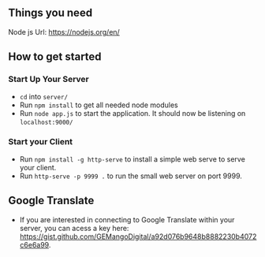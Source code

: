 ## Things you need

Node js
Url: https://nodejs.org/en/

## How to get started
### Start Up Your Server
* `cd` into `server/`
* Run `npm install` to get all needed node modules
* Run `node app.js` to start the application. It should now be listening on `localhost:9000/`

### Start your Client
* Run `npm install -g http-serve` to install a simple web serve to serve your client.
* Run `http-serve -p 9999 .` to run the small web server on port 9999. 

## Google Translate
* If you are interested in connecting to Google Translate within your server, you can acess a key here: https://gist.github.com/GEMangoDigital/a92d076b9648b8882230b4072c6e6a99. 
